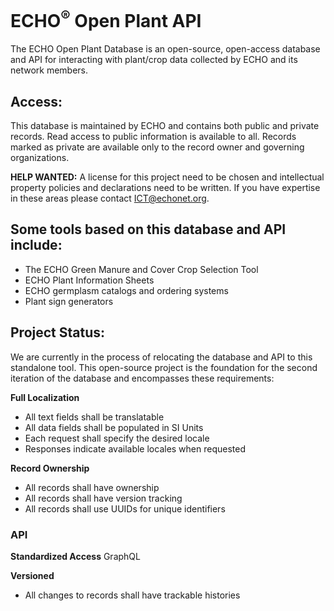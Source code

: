 ECHO<sup>®</sup> Open Plant API
========================

The ECHO Open Plant Database is an open-source, open-access database and API for interacting with plant/crop data collected by ECHO and its network members.

Access:
-------
This database is maintained by ECHO and contains both public and private records. Read access to public information is available to all. Records marked as private are available only to the record owner and governing organizations.

**HELP WANTED:** A license for this project need to be chosen and intellectual property policies and declarations need to be written. If you have expertise in these areas please contact ICT@echonet.org.


Some tools based on this database and API include:
--------------------------------------------------
- The ECHO Green Manure and Cover Crop Selection Tool
- ECHO Plant Information Sheets
- ECHO germplasm catalogs and ordering systems
- Plant sign generators


Project Status:
---------------
We are currently in the process of relocating the database and API to this standalone tool. This open-source project is the foundation for the second iteration of the database and encompasses these requirements:

**Full Localization**
- All text fields shall be translatable
- All data fields shall be populated in SI Units
- Each request shall specify the desired locale
- Responses indicate available locales when requested

**Record Ownership**
- All records shall have ownership
- All records shall have version tracking
- All records shall use UUIDs for unique identifiers

### API

**Standardized Access**
GraphQL

**Versioned**
- All changes to records shall have trackable histories

